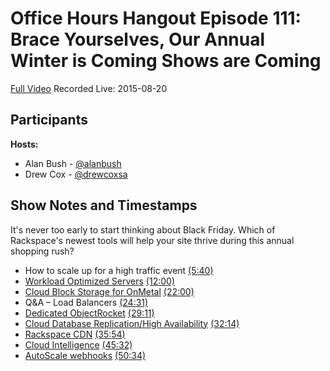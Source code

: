 # Office Hours Hangout Episode 111: Brace Yourselves, Our Annual Winter is Coming Shows are Coming

[Full Video](https://youtu.be/AHK7EnELGN4) Recorded Live: 2015-08-20

## Participants
**Hosts:**

* Alan Bush - [@alanbush](https://twitter.com/alanbush)
* Drew Cox - [@drewcoxsa](https://twitter.com/drewcoxsa)

## Show Notes and Timestamps

It's never too early to start thinking about Black Friday. Which of Rackspace's newest tools will help your site thrive during this annual shopping rush?

* How to scale up for a high traffic event [(5:40)](https://youtu.be/AHK7EnELGN4?t=5m40s)
* [Workload Optimized Servers](http://www.rackspace.com/blog/workload-optimized-cloud-servers-more-flexibility-to-define-your-infrastructure) [(12:00)](https://youtu.be/AHK7EnELGN4?t=12m00s)
* [Cloud Block Storage for OnMetal](http://www.rackspace.com/knowledge_center/article/attach-a-cloud-block-storage-volume-to-an-onmetal-server) [(22:00)](https://youtu.be/AHK7EnELGN4?t=22m00s)
* Q&A – Load Balancers [(24:31)](https://youtu.be/AHK7EnELGN4?t=24m31s)
* [Dedicated ObjectRocket](http://www.rackspace.com/blog/announcing-dedicated-objectrocket-for-mongodb/) [(29:11)](https://youtu.be/AHK7EnELGN4?t=29m11s)
* [Cloud Database Replication/High Availability](https://www.rackspace.com/knowledge_center/article/database-replication-with-cloud-databases) [(32:14)](https://youtu.be/AHK7EnELGN4?t=32m14s)
* [Rackspace CDN](http://www.rackspace.com/en-us/cloud/cdn-content-delivery-network) [(35:54)](https://youtu.be/AHK7EnELGN4?t=35m54s)
* [Cloud Intelligence](http://www.rackspace.com/blog/rackspace-intelligence-new-features/) [(45:32)](https://youtu.be/AHK7EnELGN4?t=45m32s)
* [AutoScale webhooks](http://www.rackspace.com/knowledge_center/article/configure-rackspace-auto-scale-web-hooks-with-cloud-monitoring) [(50:34)](https://youtu.be/AHK7EnELGN4?t=50m34s)
